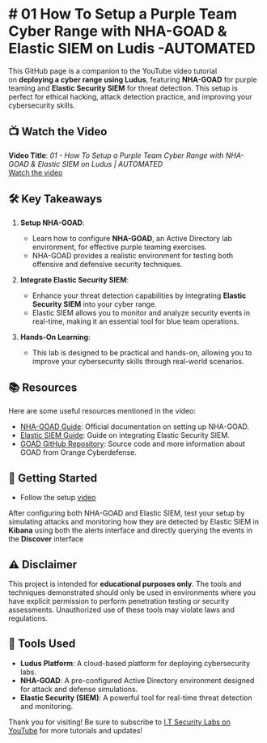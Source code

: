# # 01 How To Setup a Purple Team Cyber Range with NHA-GOAD & Elastic SIEM on Ludis -AUTOMATED

This GitHub page is a companion to the YouTube video tutorial on **deploying a cyber range using Ludus**, featuring **NHA-GOAD** for purple teaming and **Elastic Security SIEM** for threat detection. This setup is perfect for ethical hacking, attack detection practice, and improving your cybersecurity skills.

## 📺 **Watch the Video**

**Video Title**: _01 - How To Setup a Purple Team Cyber Range with NHA-GOAD & Elastic SIEM on Ludus | AUTOMATED_  
[Watch the video](https://www.youtube.com/watch?v=cjTzWQ_Si3U)

## 🛠️ **Key Takeaways**

1. **Setup NHA-GOAD**:
    
    - Learn how to configure **NHA-GOAD**, an Active Directory lab environment, for effective purple teaming exercises.
    - NHA-GOAD provides a realistic environment for testing both offensive and defensive security techniques.
    
2. **Integrate Elastic Security SIEM**:
    
    - Enhance your threat detection capabilities by integrating **Elastic Security SIEM** into your cyber range.
    - Elastic SIEM allows you to monitor and analyze security events in real-time, making it an essential tool for blue team operations.
    
3. **Hands-On Learning**:
    
    - This lab is designed to be practical and hands-on, allowing you to improve your cybersecurity skills through real-world scenarios.
    

## 📚 **Resources**

Here are some useful resources mentioned in the video:

- [NHA-GOAD Guide](https://docs.ludus.cloud/docs/environment-guides/goad-nha): Official documentation on setting up NHA-GOAD.
- [Elastic SIEM Guide](https://docs.ludus.cloud/docs/environment-guides/elastic): Guide on integrating Elastic Security SIEM.
- [GOAD GitHub Repository](https://github.com/Orange-Cyberdefense/GOAD): Source code and more information about GOAD from Orange Cyberdefense.

## 🚀 **Getting Started**
- Follow the setup  [video](https://www.youtube.com/watch?v=cjTzWQ_Si3U)

After configuring both NHA-GOAD and Elastic SIEM, test your setup by simulating attacks and monitoring how they are detected by Elastic SIEM in **Kibana** using both the alerts interface and directly querying the events in the **Discover** interface

## ⚠️ **Disclaimer**

This project is intended for **educational purposes only**. The tools and techniques demonstrated should only be used in environments where you have explicit permission to perform penetration testing or security assessments. Unauthorized use of these tools may violate laws and regulations.

## 🔧 **Tools Used**

- **Ludus Platform**: A cloud-based platform for deploying cybersecurity labs.
- **NHA-GOAD**: A pre-configured Active Directory environment designed for attack and defense simulations.
- **Elastic Security (SIEM)**: A powerful tool for real-time threat detection and monitoring.

Thank you for visiting! Be sure to subscribe to [I.T Security Labs on YouTube](https://www.youtube.com/@ITSecurityLabs) for more tutorials and updates!